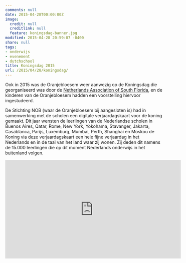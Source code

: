 ```yaml
---
comments: null
date: 2015-04-28T00:00:00Z
image:
  credit: null
  creditlink: null
  feature: koningsdag-banner.jpg
modified: 2015-04-28 20:59:07 -0400
share: null
tags:
- onderwijs
- evenement
- dutchschool
title: Koningsdag 2015
url: /2015/04/28/koningsdag/
---
```


Ook in 2015 was de Oranjebloesem weer aanwezig op de Koningsdag die georganiseerd was door de [Netherlands Association of South Florida](http://www.dutchclubsouthflorida.com/), en de kinderen van de Oranjebloesem hadden een voorstelling hiervoor ingestudeerd. 

<!--
<figure>
   <img src="/images/koningsdag.jpg">
   <figcaption align="center">De voorstelling van de kinderen</figcaption>
</figure> 
-->

De Stichting NOB (waar de Oranjebloesem bij aangesloten is) had in samenwerking met de scholen een digitale verjaardagskaart voor de koning gemaakt. Dit jaar wensten de leerlingen van de Nederlandse scholen in Buenos Aires, Qatar, Rome, New York, Yokohama, Stavanger, Jakarta, Casablanca, Parijs, Luxemburg, Mumbai, Perth, Shanghai en Moskou de Koning via deze verjaardagskaart een hele fijne verjaardag in het Nederlands en in de taal van het land waar zij wonen. Zij deden dit namens de 15.000 leerlingen die op dit moment Nederlands onderwijs in het buitenland volgen.

<iframe width="560" height="315" src="https://www.youtube.com/embed/5lnpz1FPTwY" frameborder="0" allowfullscreen></iframe>



